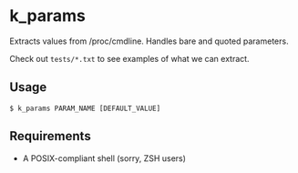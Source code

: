 # k_params

Extracts values from /proc/cmdline. Handles bare and quoted parameters.

Check out `tests/*.txt` to see examples of what we can extract.

## Usage

`$ k_params PARAM_NAME [DEFAULT_VALUE]`

## Requirements

* A POSIX-compliant shell (sorry, ZSH users)
